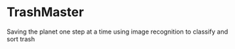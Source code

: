 # TrashMaster
Saving the planet one step at a time using image recognition to classify and sort trash
